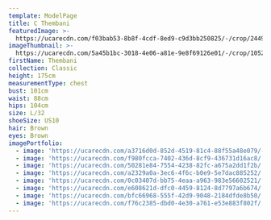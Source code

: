 ```yaml
---
template: ModelPage
title: C Thembani
featuredImage: >-
  https://ucarecdn.com/f03bab53-8b8f-4cdf-8ed9-c9d3bb250825/-/crop/2449x973/0,0/-/preview/
imageThumbnail: >-
  https://ucarecdn.com/5a45b1bc-3018-4e06-a81e-9e8f69126e01/-/crop/1052x1388/308,172/-/preview/
firstName: Thembani
collection: Classic
height: 175cm
measurementType: chest
bust: 101cm
waist: 88cm
hips: 104cm
size: L/32
shoeSize: US10
hair: Brown
eyes: Brown
imagePortfolio:
  - image: 'https://ucarecdn.com/a3716d0d-852d-4519-81c4-88f55a48e079/-/preview/'
  - image: 'https://ucarecdn.com/f980fcca-7402-436d-8cf9-436731d16ac8/'
  - image: 'https://ucarecdn.com/50281e84-7554-4238-82fc-a675a2dd1f2b/'
  - image: 'https://ucarecdn.com/a2329a0a-3ec6-4f6c-b0e9-5e7dac885252/'
  - image: 'https://ucarecdn.com/0c03407d-bb75-4eaa-a963-983e56602521/'
  - image: 'https://ucarecdn.com/e608621d-dfc0-4459-8124-8d7797a6b674/'
  - image: 'https://ucarecdn.com/bfc66968-555f-42d9-9048-2184dfde8b50/'
  - image: 'https://ucarecdn.com/f76c2385-dbd0-4e30-a761-e53e883f802f/'
---
```


